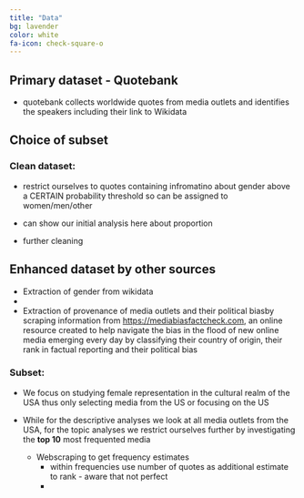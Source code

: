 ```yaml
---
title: "Data"
bg: lavender
color: white
fa-icon: check-square-o
---
```


## Primary dataset - Quotebank

- quotebank collects worldwide quotes from media outlets and identifies the speakers including their link to Wikidata



## Choice of subset

### Clean dataset:

- restrict ourselves to quotes containing infromatino about gender above a CERTAIN probability threshold so can be assigned to women/men/other

- can show our initial analysis here about proportion

- further cleaning

## Enhanced dataset by other sources 

- Extraction of gender from wikidata
- 
- Extraction of provenance of media outlets and their political biasby scraping information from https://mediabiasfactcheck.com, an online resource created to help navigate the bias in the flood of new online media emerging every day by classifying their country of origin, their rank in factual reporting and their political bias

### Subset:

- We focus on studying female representation in the cultural realm of the USA thus only selecting media from the US or focusing on the US

- While for the descriptive analyses we look at all media outlets from the USA, for the topic analyses we restrict ourselves further by investigating the **top 10** most frequented media
  - Webscraping to get frequency estimates
    - within frequencies use number of quotes as additional estimate to rank - aware that not perfect
    - 





